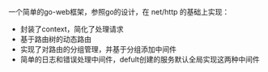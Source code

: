 一个简单的go-web框架，参照go的设计，在 net/http 的基础上实现：

- 封装了context，简化了处理请求
- 基于路由树的动态路由
- 实现了对路由的分组管理，并基于分组添加中间件
- 简单的日志和错误处理中间件，defult创建的服务默认全局实现这两种中间件